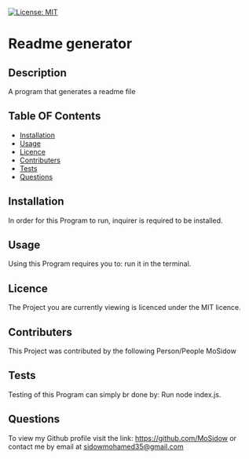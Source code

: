  [![License: MIT](https://img.shields.io/badge/License-MIT-yellow.svg)](https://opensource.org/licenses/MIT)
  # Readme generator
  ## Description
  A program that generates a readme file
  ## Table OF Contents
  * [Installation](##Installation)
  * [Usage](##Usage)
  * [Licence](##Licence)
  * [Contributers](##Contributers)
  * [Tests](##Tests)
  * [Questions](##Questions)
## Installation
In order for this Program to run, inquirer is required to be installed.
## Usage
Using this Program requires you to: run it in the terminal.
## Licence
The Project you are currently viewing is licenced under the MIT licence.
## Contributers
This Project was contributed by the following Person/People MoSidow
## Tests
Testing of this Program can simply br done by: Run node index.js.
## Questions
To view my Github profile visit the link: https://github.com/MoSidow
or contact me by email at sidowmohamed35@gmail.com
